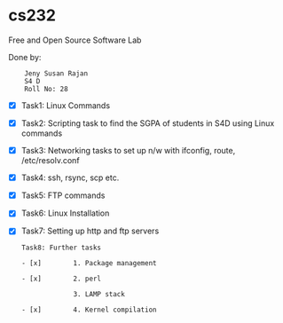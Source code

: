 # cs232
Free and Open Source Software Lab 

Done by:

        Jeny Susan Rajan
        S4 D
        Roll No: 28

- [x] Task1: Linux Commands

- [x] Task2: Scripting task to find the SGPA of students in S4D using Linux commands 

- [x] Task3: Networking tasks to set up n/w with ifconfig, route, /etc/resolv.conf 

- [x] Task4: ssh, rsync, scp etc.

- [x] Task5: FTP commands

- [x] Task6: Linux Installation

- [x] Task7: Setting up http and ftp servers

      Task8: Further tasks

      - [x]        1. Package management
        
      - [x]        2. perl
        
                   3. LAMP stack
        
      - [x]        4. Kernel compilation
